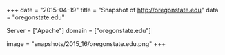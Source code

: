 
+++
date = "2015-04-19"
title = "Snapshot of http://oregonstate.edu"
data = "oregonstate.edu"

Server = ["Apache"]
domain = ["oregonstate.edu"]

  image = "snapshots/2015_16/oregonstate.edu.png"
+++
#
